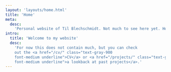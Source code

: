 ```yaml
---
layout: 'layouts/home.html'
title: 'Home'
meta:
  desc:
    'Personal website of Til Blechschmidt. Not much to see here yet. However, that may change in the future!'
intro:
  title: 'Welcome to my website'
  desc:
    'For now this does not contain much, but you can check
    out the <a href="/cv/" class="text-gray-900
    font-medium underline">CV</a> or <a href="/projects/" class="text-gray-900
    font-medium underline">a lookback at past projects</a>.'
---
```

